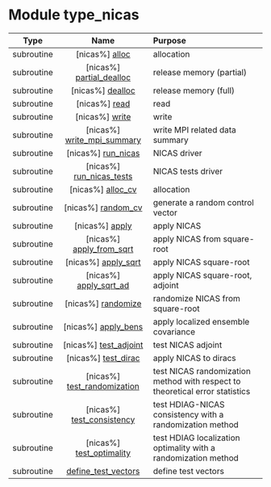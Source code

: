 # Module type_nicas

| Type | Name | Purpose |
| :--: | :--: | :---------- |
| subroutine | [nicas%] [alloc](https://github.com/benjaminmenetrier/bump-standalone/tree/master/src/type_nicas.F90#L70) | allocation |
| subroutine | [nicas%] [partial_dealloc](https://github.com/benjaminmenetrier/bump-standalone/tree/master/src/type_nicas.F90#L114) | release memory (partial) |
| subroutine | [nicas%] [dealloc](https://github.com/benjaminmenetrier/bump-standalone/tree/master/src/type_nicas.F90#L135) | release memory (full) |
| subroutine | [nicas%] [read](https://github.com/benjaminmenetrier/bump-standalone/tree/master/src/type_nicas.F90#L160) | read |
| subroutine | [nicas%] [write](https://github.com/benjaminmenetrier/bump-standalone/tree/master/src/type_nicas.F90#L316) | write |
| subroutine | [nicas%] [write_mpi_summary](https://github.com/benjaminmenetrier/bump-standalone/tree/master/src/type_nicas.F90#L430) | write MPI related data summary |
| subroutine | [nicas%] [run_nicas](https://github.com/benjaminmenetrier/bump-standalone/tree/master/src/type_nicas.F90#L513) | NICAS driver |
| subroutine | [nicas%] [run_nicas_tests](https://github.com/benjaminmenetrier/bump-standalone/tree/master/src/type_nicas.F90#L587) | NICAS tests driver |
| subroutine | [nicas%] [alloc_cv](https://github.com/benjaminmenetrier/bump-standalone/tree/master/src/type_nicas.F90#L710) | allocation |
| subroutine | [nicas%] [random_cv](https://github.com/benjaminmenetrier/bump-standalone/tree/master/src/type_nicas.F90#L763) | generate a random control vector |
| subroutine | [nicas%] [apply](https://github.com/benjaminmenetrier/bump-standalone/tree/master/src/type_nicas.F90#L791) | apply NICAS |
| subroutine | [nicas%] [apply_from_sqrt](https://github.com/benjaminmenetrier/bump-standalone/tree/master/src/type_nicas.F90#L1062) | apply NICAS from square-root |
| subroutine | [nicas%] [apply_sqrt](https://github.com/benjaminmenetrier/bump-standalone/tree/master/src/type_nicas.F90#L1108) | apply NICAS square-root |
| subroutine | [nicas%] [apply_sqrt_ad](https://github.com/benjaminmenetrier/bump-standalone/tree/master/src/type_nicas.F90#L1316) | apply NICAS square-root, adjoint |
| subroutine | [nicas%] [randomize](https://github.com/benjaminmenetrier/bump-standalone/tree/master/src/type_nicas.F90#L1547) | randomize NICAS from square-root |
| subroutine | [nicas%] [apply_bens](https://github.com/benjaminmenetrier/bump-standalone/tree/master/src/type_nicas.F90#L1616) | apply localized ensemble covariance |
| subroutine | [nicas%] [test_adjoint](https://github.com/benjaminmenetrier/bump-standalone/tree/master/src/type_nicas.F90#L1675) | test NICAS adjoint |
| subroutine | [nicas%] [test_dirac](https://github.com/benjaminmenetrier/bump-standalone/tree/master/src/type_nicas.F90#L1768) | apply NICAS to diracs |
| subroutine | [nicas%] [test_randomization](https://github.com/benjaminmenetrier/bump-standalone/tree/master/src/type_nicas.F90#L1832) | test NICAS randomization method with respect to theoretical error statistics |
| subroutine | [nicas%] [test_consistency](https://github.com/benjaminmenetrier/bump-standalone/tree/master/src/type_nicas.F90#L1935) | test HDIAG-NICAS consistency with a randomization method |
| subroutine | [nicas%] [test_optimality](https://github.com/benjaminmenetrier/bump-standalone/tree/master/src/type_nicas.F90#L2083) | test HDIAG localization optimality with a randomization method |
| subroutine | [define_test_vectors](https://github.com/benjaminmenetrier/bump-standalone/tree/master/src/type_nicas.F90#L2223) | define test vectors |
